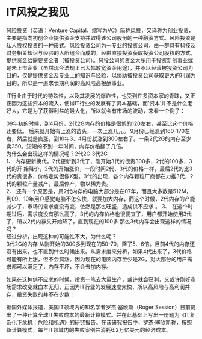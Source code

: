 # IT风投之我见


风险投资（英语：Venture Capital，缩写为VC）简称风投，又译称为创业投资，主要是指向初创企业提供资金支持并取得该公司股份的一种融资方式。风险投资是私人股权投资的一种形式。风险投资公司为一专业的投资公司，由一群具有科技及财务相关知识与经验的人所组合而成的，经由直接投资获取投资公司股权的方式，提供资金给需要资金者（被投资公司）。风投公司的资金大多用于投资新创事业或是未上市企业（虽然现今法规上已大幅放宽资金用途），并不以经营被投资公司为目的，仅是提供资金及专业上的知识与经验，以协助被投资公司获取更大的利润为目的，所以是一追求长期利润的高风险高报酬事业。

IT行业由于时代的特殊性，以及其发展的爆炸性，也受到许多资本家的青睐，又正正因为这些资本的流入，使得IT行业的发展有了资本基础，而’资本’并不是什么老好人，它是为了获得利益的最大化，所以就会有市场的波动，来看一个例子：

09年初的时候，到4月份，2代2G内存的价格是很低的120左右，甚至比这个价格还要低。 后来就开始有上涨的苗头，一次上涨几元。 
9月份已经涨到160-170左右，然后就是疯涨，到10年3、4月份就涨到300左右了。一条2代2G的内存至少卖350。短短的不到一年时间，内存价格翻了几倍。  
为什么会出现这样的情况呢？2代2G  3代2G  
1、 内存更新换代，2代更新到3代了，刚开始3代的很贵300多，2代的100多，3代的开 
始降价，2代的开始涨价，一段时间2代、3代的价格一样，最后2代的比3代的贵很多，价格走势很像X型。3代的出现，各个内存颗粒厂商都在力推3代，2代的颗粒产量减产，最后停产，物以稀为贵。  
2、 还有一个原因是，用2代内存的电脑大部分是在07年，而且大多数是512M，到09、10年用户感觉电脑不怎么快，就要加大内存，而这个时候，2代内存的产能减少了，市场的需求度没有变，依然是那么旺盛，造成供不应求 。 
3、 在这个时期过后，需求度没有那么高了，3代的内存价格也很便宜了，用户都开始使用3代了，所以2代内存又开始降了，直到现在的100多 
那么3代内存会出现这样的情况吗？  
经过分析，出现这种的可能性不大，为什么呢？  
3代2G的内存  从刚开始的300多到现在的50-70，降了5、6倍。目前4代的内存还没有出来，也不直到什么时候出来。从需求度来分析，如果4代出来了，3代价格可能有所上涨，但不会疯涨。因为现在的电脑内存至少是2G，对大部分的用户需求都可以满足了，内存不坏，不会去加内存。


如果在这种供不应求的时候，投资一笔去大量生产，或许就会获利，又或许刚好市场需求改变就血本无归，正因为IT行业的发展速度太快，所以高风险与高利润并存，投资失败的并不在少数：

据国外媒体报道，美国IT领域内的知名学者罗杰·塞欣斯（Roger Session）日前提出了一种计算全球IT失败成本的最新计算模式。并在此基础上写出一份题为《IT复杂化下危机：危险和机遇》的研究报告。在该研究报告中，罗杰·塞欣斯称，按照新计算模式，每年IT领域内的失败案例共消耗6.2万亿美元的经济成本。 
